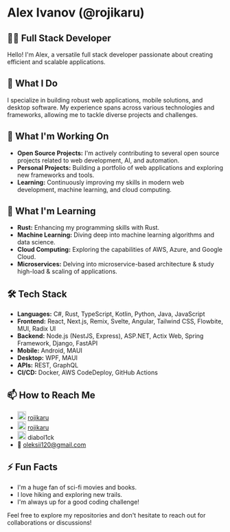 # Alex Ivanov (@rojikaru)

## 👨‍💻 Full Stack Developer

Hello! I'm Alex, a versatile full stack developer passionate about creating efficient and scalable applications.

## 🚀 What I Do

I specialize in building robust web applications, mobile solutions, and desktop software. My experience spans across various technologies and frameworks, allowing me to tackle diverse projects and challenges.

## 🔭 What I'm Working On  
- **Open Source Projects:** I'm actively contributing to several open source projects related to web development, AI, and automation.
- **Personal Projects:** Building a portfolio of web applications and exploring new frameworks and tools.
- **Learning:** Continuously improving my skills in modern web development, machine learning, and cloud computing.

## 🌱 What I'm Learning  
- **Rust:** Enhancing my programming skills with Rust.
- **Machine Learning:** Diving deep into machine learning algorithms and data science.
- **Cloud Computing:** Exploring the capabilities of AWS, Azure, and Google Cloud.
- **Microservices:** Delving into microservice-based architecture & study high-load & scaling of applications.

## 🛠️ Tech Stack

- **Languages:** C#, Rust, TypeScript, Kotlin, Python, Java, JavaScript
- **Frontend:** React, Next.js, Remix, Svelte, Angular, Tailwind CSS, Flowbite, MUI, Radix UI
- **Backend:** Node.js (NestJS, Express), ASP.NET, Actix Web, Spring Framework, Django, FastAPI
- **Mobile:** Android, MAUI
- **Desktop:** WPF, MAUI
- **APIs:** REST, GraphQL
- **CI/CD:** Docker, AWS CodeDeploy, GitHub Actions

## 📫 How to Reach Me  

- <img src="https://github.githubassets.com/favicons/favicon.svg" alt="Github" width="20" height="20"> [rojikaru](https://github.com/rojikaru)
- <img src="https://static.licdn.com/aero-v1/sc/h/akt4ae504epesldzj74dzred8" alt="LinkedIn" width="20" height="20"> [rojikaru](https://www.linkedin.com/in/rojikaru/)
- <img src="https://cdn.prod.website-files.com/6257adef93867e50d84d30e2/636e0a6ca814282eca7172c6_icon_clyde_white_RGB.svg" alt="Discord" width="20" height="20"> diabol1ck
- :email: oleksii120@gmail.com

## ⚡ Fun Facts  
- I'm a huge fan of sci-fi movies and books.
- I love hiking and exploring new trails.
- I'm always up for a good coding challenge!

Feel free to explore my repositories and don't hesitate to reach out for collaborations or discussions!
